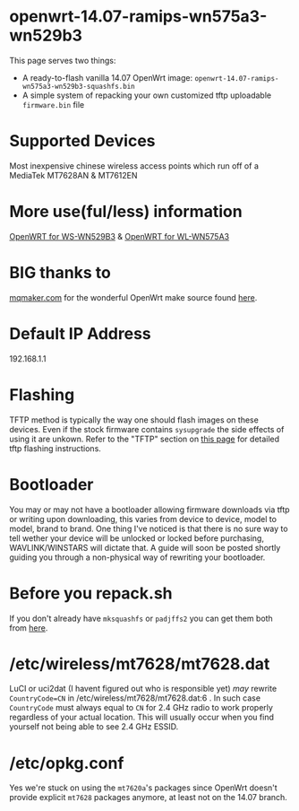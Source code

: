 # openwrt-14.07-ramips-wn575a3-wn529b3
This page serves two things: 
   * A ready-to-flash vanilla 14.07 OpenWrt image: `openwrt-14.07-ramips-wn575a3-wn529b3-squashfs.bin`
   * A simple system of repacking your own customized tftp uploadable `firmware.bin` file

# Supported Devices
Most inexpensive chinese wireless access points which run off of a MediaTek MT7628AN & MT7612EN

# More use(ful/less) information
[OpenWRT for WS-WN529B3](http://osmar.gonzal.us/openwrt-ws-wn529b3/) & [OpenWRT for WL-WN575A3](http://osmar.gonzal.us/openwrt-for-wl-wn575a3/)

# BIG thanks to
[mqmaker.com](https://mqmaker.com/) for the wonderful OpenWrt make source found [here](https://github.com/mqmaker/witi-openwrt).

# Default IP Address
192.168.1.1

# Flashing
TFTP method is typically the way one should flash images on these devices.
Even if the stock firmware contains `sysupgrade` the side effects of using it are unkown.
Refer to the "TFTP" section on [this page](https://wiki.openwrt.org/toh/wavlink/wl-wn575a3) for detailed tftp flashing instructions.

# Bootloader
You may or may not have a bootloader allowing firmware downloads via tftp or writing upon downloading, this varies from device to device, model to model, brand to brand.
One thing I've noticed is that there is no sure way to tell wether your device will be unlocked or locked before purchasing, WAVLINK/WINSTARS will dictate that.
A guide will soon be posted shortly guiding you through a non-physical way of rewriting your bootloader. 

# Before you repack.sh
If you don't already have `mksquashfs` or `padjffs2` you can get them both from [here](https://github.com/rssnsj/firmware-tools).

# /etc/wireless/mt7628/mt7628.dat
LuCI or uci2dat (I havent figured out who is responsible yet) *may* rewrite `CountryCode=CN` in /etc/wireless/mt7628/mt7628.dat:6 .
In such case `CountryCode` must always equal to `CN` for 2.4 GHz radio to work properly regardless of your actual location.
This will usually occur when you find yourself not being able to see 2.4 GHz ESSID.

# /etc/opkg.conf
Yes we're stuck on using the `mt7620a`'s packages since OpenWrt doesn't provide explicit `mt7628` packages anymore, at least not on the 14.07 branch.



